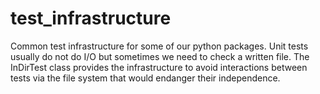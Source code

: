 # test_infrastructure
Common test infrastructure for some of our python packages.
Unit tests usually do not do I/O but sometimes we need to check a written file.
The InDirTest class provides the infrastructure to avoid interactions between tests via 
the file system that would endanger their independence. 
 
 
 
 
 
 
 
 
 
 
 
 
 
 
 
 
 
 
